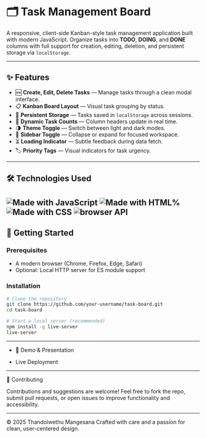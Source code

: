 # 🗂️ Task Management Board

A responsive, client-side Kanban-style task management application built with modern JavaScript. Organize tasks into **TODO**, **DOING**, and **DONE** columns with full support for creation, editing, deletion, and persistent storage via `localStorage`.

---

## ✨ Features

- 🆕 **Create, Edit, Delete Tasks** — Manage tasks through a clean modal interface.
- 📋 **Kanban Board Layout** — Visual task grouping by status.
- 💾 **Persistent Storage** — Tasks saved in `localStorage` across sessions.
- 🔢 **Dynamic Task Counts** — Column headers update in real time.
- 🌗 **Theme Toggle** — Switch between light and dark modes.
- 📂 **Sidebar Toggle** — Collapse or expand for focused workspace.
- ⏳ **Loading Indicator** — Subtle feedback during data fetch.
- 🏷️ **Priority Tags** — Visual indicators for task urgency.

---

## 🛠️ Technologies Used

![Made with JavaScript](https://img.shields.io/badge/Made%20with-JavaScript-yellow.svg)
![Made with HTML%](https://img.shields.io/badge/Made%20with-HTML-red.svg)
![Made with CSS](https://img.shields.io/badge/Made%20with-CSS-blue.svg)
![browser API](https://img.shields.io/badge/Made%20with-API-Purple.svg)
---


## 🚀 Getting Started

### Prerequisites

- A modern browser (Chrome, Firefox, Edge, Safari)
- Optional: Local HTTP server for ES module support

### Installation

```bash
# Clone the repository
git clone https://github.com/your-username/task-board.git
cd task-board

# Start a local server (recommended)
npm install -g live-server
live-server
 ```
---

- 🎥 Demo & Presentation

- Live Deployment

---

🤝 Contributing

Contributions and suggestions are welcome! Feel free to fork the repo, submit pull requests, or open issues to improve functionality and accessibility.

---

© 2025 Thandolwethu Mangesana Crafted with care and a passion for clean, user-centered design.
